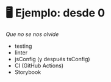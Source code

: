 # 🖥 Ejemplo: desde 0

_Que no se nos olvide_

* testing
* linter
* jsConfig (y después tsConfig)
* CI (GitHub Actions)
* Storybook

